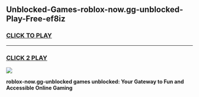 
## Unblocked-Games-roblox-now.gg-unblocked-Play-Free-ef8iz
<h3>
<a href="https://premium76.site?title=roblox-now.gg-unblocked&ref=21A">CLICK TO PLAY</a></h3>
<hr>

<h3>
<a href="https://premium76.site?title=roblox-now.gg-unblocked&ref=21A">CLICK 2 PLAY</a>
  
</h3>

<a href="https://premium76.site?title=roblox-now.gg-unblocked&ref=21A"><img src="https://clearcache.store/games.png"></a>


**roblox-now.gg-unblocked games unblocked: Your Gateway to Fun and Accessible Online Gaming**
